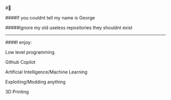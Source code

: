 #👋

####If you couldnt tell my name is George

#####Ignore my old useless repositories they shouldnt exist

------------------------

####I enjoy:

Low level programming

Github Copilot

Artificial Intelligence/Machine Learning

Exploiting/Modding anything

3D Printing
